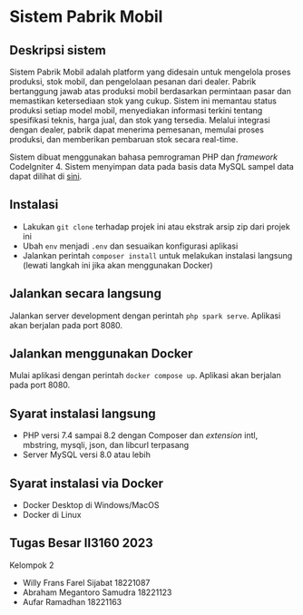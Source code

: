 # Sistem Pabrik Mobil

## Deskripsi sistem

Sistem Pabrik Mobil adalah platform yang didesain untuk mengelola proses produksi, stok mobil, dan pengelolaan pesanan dari dealer. Pabrik bertanggung jawab atas produksi mobil berdasarkan permintaan pasar dan memastikan ketersediaan stok yang cukup. Sistem ini memantau status produksi setiap model mobil, menyediakan informasi terkini tentang spesifikasi teknis, harga jual, dan stok yang tersedia. Melalui integrasi dengan dealer, pabrik dapat menerima pemesanan, memulai proses produksi, dan memberikan pembaruan stok secara real-time.

Sistem dibuat menggunakan bahasa pemrograman PHP dan *framework* CodeIgniter 4. Sistem menyimpan data pada basis data MySQL sampel data dapat dilihat di [sini](src/init.sql).

## Instalasi

- Lakukan `git clone` terhadap projek ini atau ekstrak arsip zip dari projek ini
- Ubah `env` menjadi `.env` dan sesuaikan konfigurasi aplikasi
- Jalankan perintah `composer install` untuk melakukan instalasi langsung (lewati langkah ini jika akan menggunakan Docker)

## Jalankan secara langsung

Jalankan server development dengan perintah `php spark serve`. Aplikasi akan berjalan pada port 8080.

## Jalankan menggunakan Docker

Mulai aplikasi dengan perintah `docker compose up`. Aplikasi akan berjalan pada port 8080.

## Syarat instalasi langsung

- PHP versi 7.4 sampai 8.2 dengan Composer dan *extension* intl, mbstring, mysqli, json, dan libcurl terpasang
- Server MySQL versi 8.0 atau lebih

## Syarat instalasi via Docker

- Docker Desktop di Windows/MacOS
- Docker di Linux

## Tugas Besar II3160 2023

Kelompok 2

- Willy Frans Farel Sijabat 18221087
- Abraham Megantoro Samudra 18221123
- Aufar Ramadhan 18221163
